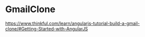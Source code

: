 # GmailClone
https://www.thinkful.com/learn/angularjs-tutorial-build-a-gmail-clone/#Getting-Started-with-AngularJS
